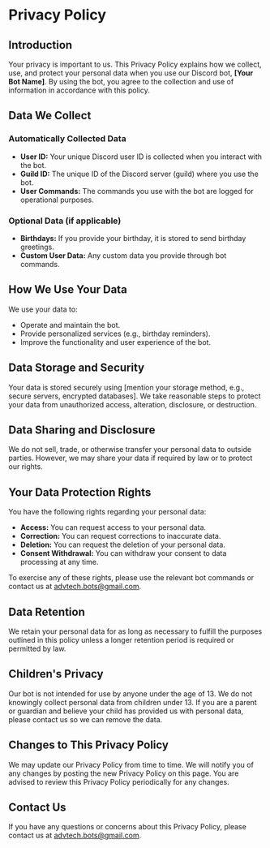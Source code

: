 # Privacy Policy

## Introduction
Your privacy is important to us. This Privacy Policy explains how we collect, use, and protect your personal data when you use our Discord bot, **[Your Bot Name]**. By using the bot, you agree to the collection and use of information in accordance with this policy.

## Data We Collect

### Automatically Collected Data
- **User ID:** Your unique Discord user ID is collected when you interact with the bot.
- **Guild ID:** The unique ID of the Discord server (guild) where you use the bot.
- **User Commands:** The commands you use with the bot are logged for operational purposes.
  
### Optional Data (if applicable)
- **Birthdays:** If you provide your birthday, it is stored to send birthday greetings.
- **Custom User Data:** Any custom data you provide through bot commands.

## How We Use Your Data
We use your data to:
- Operate and maintain the bot.
- Provide personalized services (e.g., birthday reminders).
- Improve the functionality and user experience of the bot.

## Data Storage and Security
Your data is stored securely using [mention your storage method, e.g., secure servers, encrypted databases]. We take reasonable steps to protect your data from unauthorized access, alteration, disclosure, or destruction.

## Data Sharing and Disclosure
We do not sell, trade, or otherwise transfer your personal data to outside parties. However, we may share your data if required by law or to protect our rights.

## Your Data Protection Rights
You have the following rights regarding your personal data:
- **Access:** You can request access to your personal data.
- **Correction:** You can request corrections to inaccurate data.
- **Deletion:** You can request the deletion of your personal data.
- **Consent Withdrawal:** You can withdraw your consent to data processing at any time.

To exercise any of these rights, please use the relevant bot commands or contact us at advtech.bots@gmail.com.

## Data Retention
We retain your personal data for as long as necessary to fulfill the purposes outlined in this policy unless a longer retention period is required or permitted by law.

## Children's Privacy
Our bot is not intended for use by anyone under the age of 13. We do not knowingly collect personal data from children under 13. If you are a parent or guardian and believe your child has provided us with personal data, please contact us so we can remove the data.

## Changes to This Privacy Policy
We may update our Privacy Policy from time to time. We will notify you of any changes by posting the new Privacy Policy on this page. You are advised to review this Privacy Policy periodically for any changes.

## Contact Us
If you have any questions or concerns about this Privacy Policy, please contact us at advtech.bots@gmail.com.
